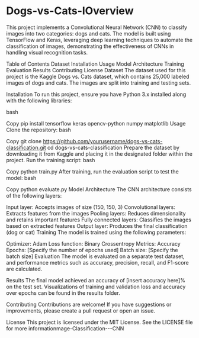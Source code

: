 # Dogs-vs-Cats-IOverview
This project implements a Convolutional Neural Network (CNN) to classify images into two categories: dogs and cats. The model is built using TensorFlow and Keras, leveraging deep learning techniques to automate the classification of images, demonstrating the effectiveness of CNNs in handling visual recognition tasks.

Table of Contents
Dataset
Installation
Usage
Model Architecture
Training
Evaluation
Results
Contributing
License
Dataset
The dataset used for this project is the Kaggle Dogs vs. Cats dataset, which contains 25,000 labeled images of dogs and cats. The images are split into training and testing sets.

Installation
To run this project, ensure you have Python 3.x installed along with the following libraries:

bash

Copy
pip install tensorflow keras opencv-python numpy matplotlib
Usage
Clone the repository:
bash

Copy
git clone https://github.com/yourusername/dogs-vs-cats-classification.git
cd dogs-vs-cats-classification
Prepare the dataset by downloading it from Kaggle and placing it in the designated folder within the project.
Run the training script:
bash

Copy
python train.py
After training, run the evaluation script to test the model:
bash

Copy
python evaluate.py
Model Architecture
The CNN architecture consists of the following layers:

Input layer: Accepts images of size (150, 150, 3)
Convolutional layers: Extracts features from the images
Pooling layers: Reduces dimensionality and retains important features
Fully connected layers: Classifies the images based on extracted features
Output layer: Produces the final classification (dog or cat)
Training
The model is trained using the following parameters:

Optimizer: Adam
Loss function: Binary Crossentropy
Metrics: Accuracy
Epochs: [Specify the number of epochs used]
Batch size: [Specify the batch size]
Evaluation
The model is evaluated on a separate test dataset, and performance metrics such as accuracy, precision, recall, and F1-score are calculated.

Results
The final model achieved an accuracy of [insert accuracy here]% on the test set. Visualizations of training and validation loss and accuracy over epochs can be found in the results folder.

Contributing
Contributions are welcome! If you have suggestions or improvements, please create a pull request or open an issue.

License
This project is licensed under the MIT License. See the LICENSE file for more informationmage-Classification---CNN
